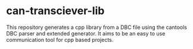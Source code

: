 # can-transciever-lib
This repository generates a cpp library from a DBC file using the cantools DBC parser and extended generator. It aims to be an easy to use communication tool for cpp based projects.
